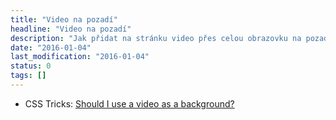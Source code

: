 ```yaml
---
title: "Video na pozadí"
headline: "Video na pozadí"
description: "Jak přidat na stránku video přes celou obrazovku na pozadí."
date: "2016-01-04"
last_modification: "2016-01-04"
status: 0
tags: []
---
```


- CSS Tricks: [Should I use a video as a background?](https://css-tricks.com/should-i-use-a-video-as-a-background/)